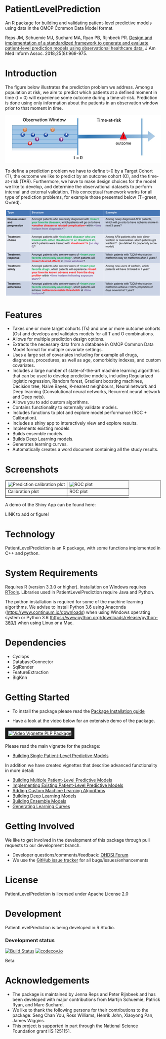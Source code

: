 PatientLevelPrediction
======================

An R package for building and validating patient-level predictive models using data in the OMOP Common Data Model format.  

Reps JM, Schuemie MJ, Suchard MA, Ryan PB, Rijnbeek PR. [Design and implementation of a standardized framework to generate and evaluate patient-level prediction models using observational healthcare data.](https://academic.oup.com/jamia/article/25/8/969/4989437) J Am Med Inform Assoc. 2018;25(8):969-975.

Introduction
============

The figure below illustrates the prediction problem we address. Among a population at risk, we aim to predict which patients at a defined moment in time (t = 0) will experience some outcome during a time-at-risk. Prediction is done using only information about the patients in an observation window prior to that moment in time.

![](vignettes/Figure1.png)

To define a prediction problem we have to define t=0 by a Target Cohort (T), the outcome we like to predict by an outcome cohort (O), and the time-at-risk (TAR). Furthermore, we  have to make design choices for the model we like to develop, and determine the observational datasets to perform internal and external validation. This conceptual framework works for all type of prediction problems, for example those presented below (T=green, O=red).

![](vignettes/problems.png)

Features
========
- Takes one or more target cohorts (Ts) and one or more outcome cohorts (Os) and develops and validates models for all T and O combinations.
- Allows for multiple prediction design options.
- Extracts the necessary data from a database in OMOP Common Data Model format for multiple covariate settings.
- Uses a large set of covariates including for example all drugs, diagnoses, procedures, as well as age, comorbidity indexes, and custom covariates.
- Includes a large number of state-of-the-art machine learning algorithms that can be used to develop predictive models, including Regularized logistic regression, Random forest, Gradient boosting machines, Decision tree, Naive Bayes, K-nearest neighbours, Neural network and Deep learning (Convolutional neural networks, Recurrent neural network and Deep nets).
- Allows you to add custom algorithms.
- Contains functionality to externally validate models.
- Includes functions to plot and explore model performance (ROC + Calibration).
- Includes a shiny app to interactively view and explore results.
- Implements existing models.
- Builds ensemble models.
- Builds Deep Learning models.
- Generates learning curves.
- Automatically creates a word document containing all the study results.


Screenshots
===========
<table border = "">
<tr valign="top">
<td width = 50%>
  <img src="https://github.com/OHDSI/PatientLevelPrediction/blob/master/vignettes/sparseCalibration.png" alt="Prediction calibration plot" title="Prediction calibration plot" />
</td>
<td width = 50%>
 <img src="https://github.com/OHDSI/PatientLevelPrediction/blob/master/vignettes/sparseROC.png" alt="ROC plot" title="ROC plot" />
</td>
</tr><tr>
<td>Calibration plot</td><td>ROC plot</td>
</tr>
<td>
</table>


A demo of the Shiny App can be found here:

LINK to add or figure!

Technology
==========
PatientLevelPrediction is an R package, with some functions implemented in C++ and python.

System Requirements
===================
Requires R (version 3.3.0 or higher). Installation on Windows requires [RTools](http://cran.r-project.org/bin/windows/Rtools/). Libraries used in PatientLevelPrediction require Java and Python.

The python installation is required for some of the machine learning algorithms. We advise to
install Python 3.6 using Anaconda (https://www.continuum.io/downloads) when using Windows operating system or Python 3.6 (https://www.python.org/downloads/release/python-360/)  when using Linux or a Mac. 

Dependencies
============
 * Cyclops
 * DatabaseConnector
 * SqlRender
 * FeatureExtraction
 * BigKnn

Getting Started
===============

- To install the package please read the [Package Installation guide](https://github.com/OHDSI/PatientLevelPrediction/blob/master/inst/doc/InstallationGuide.pdf)

- Have a look at the video below for an extensive demo of the package.

<a href="http://www.youtube.com/watch?feature=player_embedded&v=BEukCbT8UoA
" target="_blank"><img src="http://img.youtube.com/vi/BEukCbT8UoA/0.jpg" 
alt="Video Vignette PLP Package" width="240" height="180" border="10" /></a>

Please read the main vignette for the package:

- [Building Single Patient-Level Predictive Models](https://github.com/OHDSI/PatientLevelPrediction/blob/master/inst/doc/BuildingPredictiveModels.pdf)

In addition we have created vignettes that describe advanced functionality in more detail:

- [Building Multiple Patient-Level Predictive Models](https://github.com/OHDSI/PatientLevelPrediction/blob/master/inst/doc/BuildingMultiplePredictiveModels.pdf)
- [Implementing Existing Patient-Level Predictive Models](https://github.com/OHDSI/PatientLevelPrediction/blob/master/inst/doc/ImplementingExistingModels.pdf)
- [Adding Custom Machine Learning  Algorithms](https://github.com/OHDSI/PatientLevelPrediction/blob/master/inst/doc/AddingCustomAlgorithms.pdf)
- [Building Deep Learning Models](https://github.com/OHDSI/PatientLevelPrediction/blob/master/inst/doc/BuildingDeepLearningModels.pdf)
- [Building Ensemble Models](https://github.com/OHDSI/PatientLevelPrediction/blob/master/inst/doc/BuildingEnsembleModels.pdf)
- [Generating Learning Curves](https://github.com/OHDSI/PatientLevelPrediction/blob/master/inst/doc/GeneratingLearningCurves.pdf)

Getting Involved
===============
We like to get involved in the development of this package through pull requests to our development branch.

* Developer questions/comments/feedback: <a href="http://forumBuildingPredictiveModels.pdfs.ohdsi.org/c/developers">OHDSI Forum</a>
* We use the <a href="../../issues">GitHub issue tracker</a> for all bugs/issues/enhancements
 
License
=======
PatientLevelPrediction is licensed under Apache License 2.0

Development
===========
PatientLevelPrediction is being developed in R Studio.

### Development status
[![Build Status](https://travis-ci.org/OHDSI/PatientLevelPrediction.svg?branch=master)](https://travis-ci.org/OHDSI/PatientLevelPrediction)
[![codecov.io](https://codecov.io/github/OHDSI/PatientLevelPrediction/coverage.svg?branch=master)](https://codecov.io/github/OHDSI/PatientLevelPrediction?branch=master)

Beta

# Acknowledgements

- The package is maintained by Jenna Reps and Peter Rijnbeek and has been developed with major contributions from Martijn Schuemie, Patrick Ryan, and Marc Suchard.
- We like to thank the following persons for their contributions to the package: Seng Chan You, Ross Williams, Henrik John, Xiaoyong Pan, James Wiggins.
- This project is supported in part through the National Science Foundation grant IIS 1251151.
